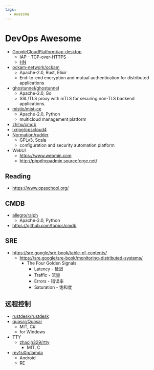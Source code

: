 ```yaml
---
tags:
  - Awesome
---
```


# DevOps Awesome

- [GoogleCloudPlatform/iap-desktop](https://github.com/GoogleCloudPlatform/iap-desktop)
  - IAP - TCP-over-HTTPS
  - [HN](https://news.ycombinator.com/item?id=28441104)
- [ockam-network/ockam](https://github.com/ockam-network/ockam)
  - Apache-2.0, Rust, Elixir
  - End-to-end encryption and mutual authentication for distributed applications
- [ghostunnel/ghostunnel](https://github.com/ghostunnel/ghostunnel)
  - Apache-2.0, Go
  - SSL/TLS proxy with mTLS for securing non-TLS backend applications.
- [mistio/mist-ce](https://github.com/mistio/mist-ce)
  - Apache-2.0, Python
  - multicloud management platform
- [zhihu/cmdb](https://github.com/zhihu/cmdb)
- [ixrjog/opscloud4](https://github.com/ixrjog/opscloud4)
- [Normation/rudder](https://github.com/Normation/rudder)
  - GPLv3, Scala
  - configuration and security automation platform
- WebUI
  - https://www.webmin.com
  - http://phpdhcpadmin.sourceforge.net/

## Reading

- https://www.opsschool.org/

## CMDB

- [allegro/ralph](https://github.com/allegro/ralph)
  - Apache-2.0, Python
- https://github.com/topics/cmdb

## SRE

- https://sre.google/sre-book/table-of-contents/
  - https://sre.google/sre-book/monitoring-distributed-systems/
    - The Four Golden Signals
      - Latency - 延迟
      - Traffic - 流量
      - Errors - 错误率
      - Saturation - 饱和度

## 远程控制

- [rustdesk/rustdesk](https://github.com/rustdesk/rustdesk)
- [quasar/Quasar](https://github.com/quasar/Quasar)
  - MIT, C#
  - for Windows
- TTY
  - [zhaojh329/rtty](https://github.com/zhaojh329/rtty)
    - MIT, C
- [rev1si0n/lamda](https://github.com/rev1si0n/lamda)
  - Android
  - RE
